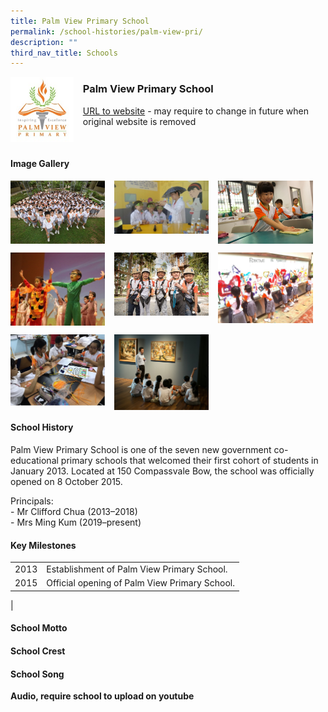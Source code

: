 ```yaml
---
title: Palm View Primary School
permalink: /school-histories/palm-view-pri/
description: ""
third_nav_title: Schools
---
```

<img src="/images/palmviewpri1.png" style="width:20%;margin-right:15px;" align = "left">

### **Palm View Primary School**
[URL to website](https://palmviewpri.moe.edu.sg/) - may require to change in future when original website is removed

<br clear="left">

#### **Image Gallery**

<p><a href="https://staging.d1yxymztqoj7qn.amplifyapp.com/images/palmviewpri2.jpg">  
<img src="/images/palmviewpri2.jpg" style="width:30%;margin-right:15px;" align = "left">
</a></p>

<p><a href="https://staging.d1yxymztqoj7qn.amplifyapp.com/images/palmviewpri3.jpg">  
<img src="/images/palmviewpri3.jpg" style="width:30%;margin-right:15px;" align = "left">
</a></p>

<p><a href="https://staging.d1yxymztqoj7qn.amplifyapp.com/images/palmviewpri4.jpg">  
<img src="/images/palmviewpri4.jpg" style="width:30%;margin-right:15px;" align = "left">
</a></p>

<br clear="left">

<p><a href="https://staging.d1yxymztqoj7qn.amplifyapp.com/images/palmviewpri5.jpg">  
<img src="/images/palmviewpri5.jpg" style="width:30%;margin-right:15px;" align = "left">
</a></p>

<p><a href="https://staging.d1yxymztqoj7qn.amplifyapp.com/images/palmviewpri6.jpg">  
<img src="/images/palmviewpri6.jpg" style="width:30%;margin-right:15px;" align = "left">
</a></p>

<p><a href="https://staging.d1yxymztqoj7qn.amplifyapp.com/images/palmviewpri7.jpg">  
<img src="/images/palmviewpri7.jpg" style="width:30%;margin-right:15px;" align = "left">
</a></p>

<br clear="left">

<p><a href="https://staging.d1yxymztqoj7qn.amplifyapp.com/images/palmviewpri8.jpg">  
<img src="/images/palmviewpri8.jpg" style="width:30%;margin-right:15px;" align = "left">
</a></p>

<p><a href="https://staging.d1yxymztqoj7qn.amplifyapp.com/images/palmviewpri9.jpg">  
<img src="/images/palmviewpri9.jpg" style="width:30%;margin-right:15px;" align = "left">
</a></p>

<br clear="left">

#### **School History**
Palm View Primary School is one of the seven new government co-educational primary schools that welcomed their first cohort of students in January 2013. Located at 150 Compassvale Bow, the school was officially opened on 8 October 2015.

Principals:<br>
\- Mr Clifford Chua (2013–2018)<br>
\- Mrs Ming Kum (2019–present)

#### **Key Milestones**

|  |  |
|:---:|---|
| 2013 | Establishment of Palm View Primary School. |
| 2015 | Official opening of Palm View Primary School. |
|

#### **School Motto**


#### **School Crest**


#### **School Song**
**Audio, require school to upload on youtube**